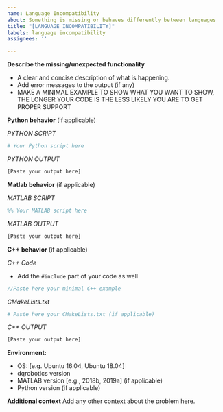 ```yaml
---
name: Language Incompatibility
about: Something is missing or behaves differently between languages
title: "[LANGUAGE INCOMPATIBILITY]"
labels: language incompatibility
assignees: ''

---
```


**Describe the missing/unexpected functionality**
- A clear and concise description of what is happening.
- Add error messages to the output (if any)
- MAKE A MINIMAL EXAMPLE TO SHOW WHAT YOU WANT TO SHOW, THE LONGER YOUR CODE IS THE LESS LIKELY YOU ARE TO GET PROPER SUPPORT

**Python behavior** (if applicable)

*PYTHON SCRIPT*

```python
# Your Python script here
```

*PYTHON OUTPUT*

```bash
[Paste your output here]
```

**Matlab behavior** (if applicable)

*MATLAB SCRIPT*

```matlab
%% Your MATLAB script here
```

*MATLAB OUTPUT*

```bash
[Paste your output here]
```

**C++ behavior** (if applicable)

*C++ Code*
- Add the `#include` part of your code as well

```cpp
//Paste here your minimal C++ example 
```

*CMakeLists.txt*

```cmake
# Paste here your CMakeLists.txt (if applicable)
```

*C++ OUTPUT*
```bash
[Paste your output here]
```

**Environment:**
 - OS: [e.g. Ubuntu 16.04, Ubuntu 18.04]
 - dqrobotics version
 - MATLAB version [e.g., 2018b, 2019a] (if applicable)
 - Python version (if applicable)

**Additional context**
Add any other context about the problem here.
